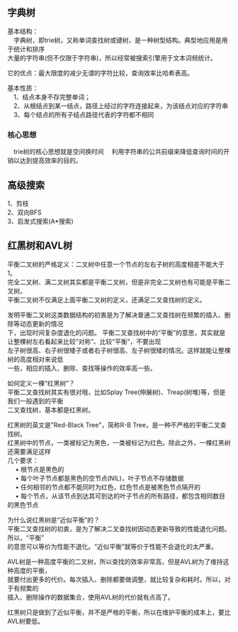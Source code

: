 ## 字典树
基本结构：  
&emsp;字典树，即trie树，又称单词查找树或键树，是一种树型结构。典型地应用是用于统计和排序  
大量的字符串(但不仅限于字符串)，所以经常被搜索引擎用于文本词频统计。  
  
它的优点：最大限度的减少无谓的字符比较，查询效率比哈希表高。  

基本性质：  
&emsp;1、结点本身不存完整单词；  
&emsp;2、从根结点到某一结点，路径上经过的字符连接起来，为该结点对应的字符串  
&emsp;3、每个结点的所有子结点路径代表的字符都不相同  

### 核心思想
&emsp;trie树的核心思想就是空间换时间
&emsp;利用字符串的公共前缀来降低查询时间的开销以达到提高效率的目的。

## 高级搜索  
1、剪枝  
2、双向BFS  
3、启发式搜索(A*搜索)  

## 红黑树和AVL树  

平衡二叉树的严格定义：二叉树中任意一个节点的左右子树的高度相差不能大于1。  
完全二叉树、满二叉树其实都是平衡二叉树，但是非完全二叉树也有可能是平衡二叉树。  
平衡二叉树不仅满足上面平衡二叉树的定义，还满足二叉查找树的定义。  

发明平衡二叉树这类数据结构的初衷是为了解决普通二叉查找树在频繁的插入、删除等动态更新的情况  
下，出现时间复杂度退化的问题。
平衡二叉查找树中的“平衡”的意思，其实就是让整棵树左右看起来比较“对称”、比较“平衡”，不要出现  
左子树很高、右子树很矮子或者右子树很高、左子树很矮的情况。这样就能让整棵树的高度相对来说低  
一些，相应的插入、删除、查找等操作的效率高一些。

如何定义一棵“红黑树”？  
平衡二叉查找树其实有很对哦，比如Splay Tree(伸展树)、Treap(树堆)等，但是我们一般遇到的平衡  
二叉查找树，基本都是红黑树。  

红黑树的英文是"Red-Black Tree"，简称R-B Tree，是一种不严格的平衡二叉查找树。  
红黑树中的节点，一类被标记为黑色，一类被标记为红色。除此之外，一棵红黑树还需要满足这样  
几个要求：  
&emsp;	• 根节点是黑色的  
&emsp;	• 每个叶子节点都是黑色的空节点(NIL)，叶子节点不存储数据  
&emsp;	• 任何相邻的节点都不能同时为红色，红色节点是被黑色节点隔开的  
&emsp;	• 每个节点，从该节点到达其可到达的叶子节点的所有路径，都包含相同数目的黑色节点  

为什么说红黑树是“近似平衡”的？  
平衡二叉查找树的初衷，是为了解决二叉查找树因动态更新导致的性能退化问题。所以，“平衡”  
的意思可以等价为性能不退化。“近似平衡”就等价于性能不会退化的太严重。  

AVL树是一种高度平衡的二叉树，所以查找的效率非常高，但是AVL树为了维持这种高度的平衡，  
就要付出更多的代价。每次插入、删除都要做调整，就比较复杂和耗时。所以，对于有频繁的  
插入、删除操作的数据集合，使用AVL树的代价就有点高了。  

红黑树只是做到了近似平衡，并不是严格的平衡，所以在维护平衡的成本上，要比AVL树要低。  

